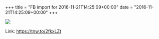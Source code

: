 +++
title = "FB import for 2016-11-21T14:25:09+00:00"
date = "2016-11-21T14:25:09+00:00"
+++

<img src="https://external.xx.fbcdn.net/safe_image.php?d=AQBi8gjloBB9iAmW&w=130&h=130&url=https%3A%2F%2Fcdn1.tnwcdn.com%2Fwp-content%2Fblogs.dir%2F1%2Ffiles%2F2016%2F11%2FTrial-Google-Photo-Design.png&cfs=1&_nc_hash=AQDVHGn_A26olHzT" />

Link: <a href="https://tnw.to/2fkxLZt">https://tnw.to/2fkxLZt</a>
